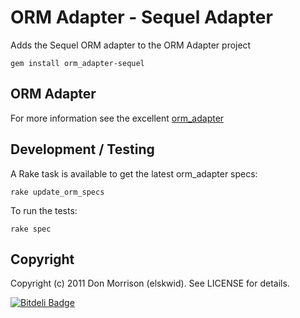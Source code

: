 ORM Adapter - Sequel Adapter
============================

Adds the Sequel ORM adapter to the ORM Adapter project

    gem install orm_adapter-sequel

ORM Adapter
-----------

For more information see the excellent [orm_adapter](http://github.com/ianwhite/orm_adapter)

Development / Testing
-------------------

A Rake task is available to get the latest orm_adapter specs:

    rake update_orm_specs

To run the tests:

    rake spec

Copyright
---------

Copyright (c) 2011 Don Morrison (elskwid). See LICENSE for details.


[![Bitdeli Badge](https://d2weczhvl823v0.cloudfront.net/rosenfeld/orm_adapter-sequel/trend.png)](https://bitdeli.com/free "Bitdeli Badge")

